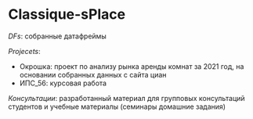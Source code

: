 # Classique-sPlace

*DFs*: собранные датафреймы

*Projecets*: 
 - Окрошка: проект по анализу рынка аренды комнат за 2021 год, на основании собранных данных с сайта циан
 - ИПС_56: курсовая работа
 
*Консультации*: разработанный материал для групповых консультаций студентов и учебные материалы (семинары домашние задания)
